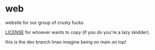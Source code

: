 # web
website for our group of crusty fucks

[LICENSE](LICENSE) for whoever wants to copy (if you do you're a lazy skidder).

this is the dev branch
lmao imagine being on main
on top!